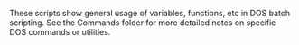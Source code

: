 These scripts show general usage of variables, functions, etc in DOS batch scripting.
See the Commands folder for more detailed notes on specific DOS commands or utilities.
